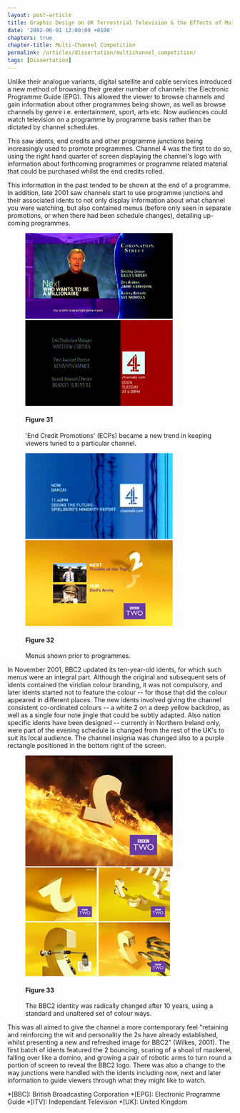 ```yaml
---
layout: post-article
title: Graphic Design on UK Terrestrial Television & the Effects of Multi-Channel Growth
date: '2002-06-01 12:00:09 +0100'
chapters: true
chapter-title: Multi-Channel Competition
permalink: /articles/dissertation/multichannel_competition/
tags: [Dissertation]
---
```

Unlike their analogue variants, digital satellite and cable services introduced a new method of browsing their greater number of channels: the Electronic Programme Guide (EPG). This allowed the viewer to browse channels and gain information about other programmes being shown, as well as browse channels by genre i.e. entertainment, sport, arts etc. Now audiences could watch television on a programme by programme basis rather than be dictated by channel schedules.

This saw idents, end credits and other programme junctions being increasingly used to promote programmes. Channel 4 was the first to do so, using the right hand quarter of screen displaying the channel's logo with information about forthcoming programmes or programme related material that could be purchased whilst the end credits rolled.

This information in the past tended to be shown at the end of a programme. In addition, late 2001 saw channels start to use programme junctions and their associated idents to not only display information about what channel you were watching, but also contained menus (before only seen in separate promotions, or when there had been schedule changes), detailing up-coming programmes. 

<figure id="figure-31">
    <img class="left" src="/assets/articles/dissertation/figure-31a.png" alt="ITV End Credit Promotion"/>
    <img class="left" src="/assets/articles/dissertation/figure-31b.png" alt="Channel 4 End Credit Promotion"/>
    <figcaption>
        <h4>Figure 31</h4>
        <p>'End Credit Promotions' (ECPs) became a new trend in keeping viewers tuned to a particular channel.</p>
    </figcaption>
</figure>

<figure id="figure-32">
    <img class="left" src="/assets/articles/dissertation/figure-32a.png" alt="Channel 4 Programme Menu"/>
    <img class="left" src="/assets/articles/dissertation/figure-32b.png" alt="BBC2 Programme Menu"/>
    <figcaption>
        <h4>Figure 32</h4>
        <p>Menus shown prior to programmes.</p>
    </figcaption>
</figure>

In November 2001, BBC2 updated its ten-year-old idents, for which such menus were an integral part. Although the original and subsequent sets of idents contained the viridian colour branding, it was not compulsory, and later idents started not to feature the colour -- for those that did the colour appeared in different places. The new idents involved giving the channel consistent co-ordinated colours -- a white 2 on a deep yellow backdrop, as well as a single four note jingle that could be subtly adapted. Also nation specific idents have been designed -- currently in Northern Ireland only, were part of the evening schedule is changed from the rest of the UK's to suit its local audience. The channel insignia was changed also to a purple rectangle positioned in the bottom right of the screen.

<figure id="figure-33">
    <img class="left" src="/assets/articles/dissertation/figure-33a.png" alt="BBC Two 'Fire' ident, 2003" />
    <img class="left" src="/assets/articles/dissertation/figure-33b.png" alt="BBC Two 'Bounce' ident, 2001" />
    <img class="left" src="/assets/articles/dissertation/figure-33c.png" alt="BBC Two 'Domino' ident, 2001" />
    <img class="left" src="/assets/articles/dissertation/figure-33d.png" alt="BBC Two 'Logo' ident, 2001" />
    <img class="left" src="/assets/articles/dissertation/figure-33e.png" alt="BBC Two 'Fish' ident, 2001" />
    <figcaption>
        <h4>Figure 33</h4>
        <p>The BBC2 identity was radically changed after 10 years, using a standard and unaltered set of colour ways.</p>
    </figcaption>
</figure>

This was all aimed to give the channel a more contemporary feel "retaining and reinforcing the wit and personality the 2s have already established, whilst presenting a new and refreshed image for BBC2" (Wilkes, 2001). The first batch of idents featured the 2 bouncing, scaring of a shoal of mackerel, falling over like a domino, and growing a pair of robotic arms to turn round a portion of screen to reveal the BBC2 logo. There was also a change to the way junctions were handled with the idents including now, next and later information to guide viewers through what they might like to watch.

*[BBC]: British Broadcasting Corporation
*[EPG]: Electronic Programme Guide
*[ITV]: Independant Television
*[UK]: United Kingdom